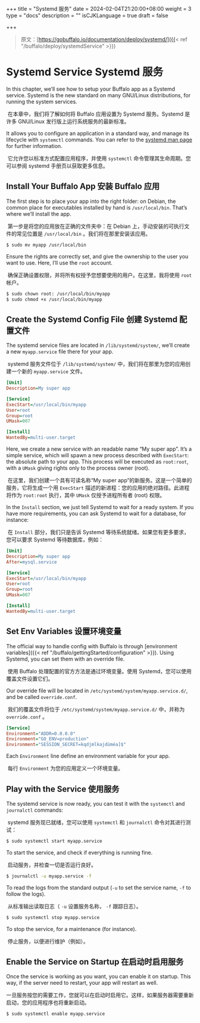 +++
title = "Systemd 服务"
date = 2024-02-04T21:20:00+08:00
weight = 3
type = "docs"
description = ""
isCJKLanguage = true
draft = false

+++

> 原文：[https://gobuffalo.io/documentation/deploy/systemd/]({{< ref "/buffalo/deploy/systemdService" >}})

# Systemd Service Systemd 服务 

In this chapter, we’ll see how to setup your Buffalo app as a Systemd service. Systemd is the new standard on many GNU/Linux distributions, for running the system services.

​	在本章中，我们将了解如何将 Buffalo 应用设置为 Systemd 服务。Systemd 是许多 GNU/Linux 发行版上运行系统服务的最新标准。

It allows you to configure an application in a standard way, and manage its lifecycle with `systemctl` commands. You can refer to the [systemd man page](https://www.freedesktop.org/software/systemd/man/systemd.service.html) for further information.

​	它允许您以标准方式配置应用程序，并使用 `systemctl` 命令管理其生命周期。您可以参阅 systemd 手册页以获取更多信息。

## Install Your Buffalo App 安装 Buffalo 应用 

The first step is to place your app into the right folder: on Debian, the common place for executables installed by hand is `/usr/local/bin`. That’s where we’ll install the app.

​	第一步是将您的应用放在正确的文件夹中：在 Debian 上，手动安装的可执行文件的常见位置是 `/usr/local/bin` 。我们将在那里安装该应用。

```bash
$ sudo mv myapp /usr/local/bin
```

Ensure the rights are correctly set, and give the ownership to the user you want to use. Here, I’ll use the `root` account.

​	确保正确设置权限，并将所有权授予您想要使用的用户。在这里，我将使用 `root` 帐户。

```bash
$ sudo chown root: /usr/local/bin/myapp
$ sudo chmod +x /usr/local/bin/myapp
```

## Create the Systemd Config File 创建 Systemd 配置文件 

The systemd service files are located in `/lib/systemd/system/`, we’ll create a new `myapp.service` file there for your app.

​	systemd 服务文件位于 `/lib/systemd/system/` 中，我们将在那里为您的应用创建一个新的 `myapp.service` 文件。

```ini
[Unit]
Description=My super app

[Service]
ExecStart=/usr/local/bin/myapp
User=root
Group=root
UMask=007

[Install]
WantedBy=multi-user.target
```

Here, we create a new service with an readable name “My super app”. It’s a simple service, which will spawn a new process described with `ExecStart`: the absolute path to your app. This process will be executed as `root:root`, with a `UMask` giving rights only to the process owner (root).

​	在这里，我们创建一个具有可读名称“My super app”的新服务。这是一个简单的服务，它将生成一个用 `ExecStart` 描述的新进程：您的应用的绝对路径。此进程将作为 `root:root` 执行，其中 `UMask` 仅授予进程所有者 (root) 权限。

In the `Install` section, we just tell Systemd to wait for a ready system. If you have more requirements, you can ask Systemd to wait for a database, for instance:

​	在 `Install` 部分，我们只是告诉 Systemd 等待系统就绪。如果您有更多要求，您可以要求 Systemd 等待数据库，例如：

```ini
[Unit]
Description=My super app
After=mysql.service

[Service]
ExecStart=/usr/local/bin/myapp
User=root
Group=root
UMask=007

[Install]
WantedBy=multi-user.target
```

## Set Env Variables 设置环境变量 

The official way to handle config with Buffalo is through [environment variables]({{< ref "/buffalo/gettingStarted/configuration" >}}). Using Systemd, you can set them with an override file.

​	使用 Buffalo 处理配置的官方方法是通过环境变量。使用 Systemd，您可以使用覆盖文件设置它们。

Our override file will be located in `/etc/systemd/system/myapp.service.d/`, and be called `override.conf`.

​	我们的覆盖文件将位于 `/etc/systemd/system/myapp.service.d/` 中，并称为 `override.conf` 。

```ini
[Service]
Environment="ADDR=0.0.0.0"
Environment="GO_ENV=production"
Environment="SESSION_SECRET=kqdjmlkajdùméa]$"
```

Each `Environment` line define an environment variable for your app.

​	每行 `Environment` 为您的应用定义一个环境变量。

## Play with the Service 使用服务 

The systemd service is now ready, you can test it with the `systemctl` and `journalctl` commands:

​	systemd 服务现已就绪，您可以使用 `systemctl` 和 `journalctl` 命令对其进行测试：

```bash
$ sudo systemctl start myapp.service
```

To start the service, and check if everything is running fine.

​	启动服务，并检查一切是否运行良好。

```bash
$ journalctl -u myapp.service -f
```

To read the logs from the standard output (`-u` to set the service name, `-f` to follow the logs).

​	从标准输出读取日志（ `-u` 设置服务名称， `-f` 跟踪日志）。

```bash
$ sudo systemctl stop myapp.service
```

To stop the service, for a maintenance (for instance).

​	停止服务，以便进行维护（例如）。

## Enable the Service on Startup 在启动时启用服务 

Once the service is working as you want, you can enable it on startup. This way, if the server need to restart, your app will restart as well.

​	一旦服务按您的需要工作，您就可以在启动时启用它。这样，如果服务器需要重新启动，您的应用程序也将重新启动。

```bash
$ sudo systemctl enable myapp.service
```

